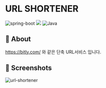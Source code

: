 # URL SHORTENER

<p align="left">
  <img src="https://img.shields.io/badge/spring_boot-v2.6.4-green?style=for-the-badge&logo=springboot"  alt="spring-boot"/>
  <img src="https://img.shields.io/badge/thymeleaf-v2.6.4-brightgreen.svg?style=for-the-badge&logo=Thymeleaf&logoColor=white alt="thymeleaf"/>
  <img src="https://img.shields.io/badge/Java-11-orange?style=for-the-badge&logo=Java&logoColor=white" alt="Java"/>                                                                                                                                        
</p>


## 🎯 About
https://bitly.com/ 와 같은 단축 URL서비스 입니다.





## 📸 Screenshots
![url-shortener](https://user-images.githubusercontent.com/24830023/175903017-08ef896b-1e00-4d5a-a4f1-b47c9110ec35.png)
